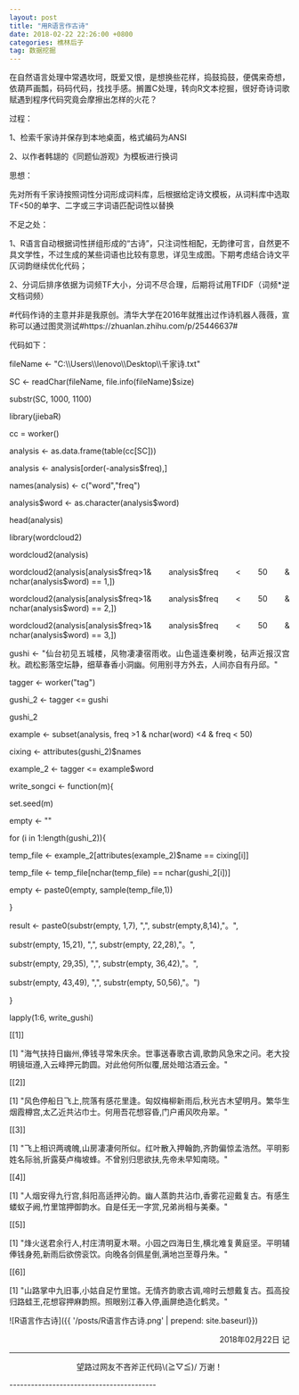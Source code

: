 ```yaml
---
layout: post
title: "用R语言作古诗"
date: 2018-02-22 22:26:00 +0800
categories: 樵林后子
tag: 数据挖掘
---
```

<p align="justify">在自然语言处理中常遇坎坷，既爱又恨，是想换些花样，捣鼓捣鼓，便偶来奇想，依葫芦画瓢，码码代码，找找手感。搁置C处理，转向R文本挖掘，很好奇诗词歌赋遇到程序代码究竟会摩擦出怎样的火花？</p>

<p align="justify">过程：</p>
<p align="justify">1、检索千家诗并保存到本地桌面，格式编码为ANSI</p>
<p align="justify">2、以作者韩翃的《同题仙游观》为模板进行换词</p>
<p align="justify"><p align="justify">思想：</p>
<p align="justify">先对所有千家诗按照词性分词形成词料库，后根据给定诗文模板，从词料库中选取TF<50的单字、二字或三字词语匹配词性以替换</p>
<p align="justify">不足之处：</p>
<p align="justify">1、R语言自动根据词性拼组形成的“古诗”，只注词性相配，无韵律可言，自然更不具文学性，不过生成的某些词语也比较有意思，详见生成图。下期考虑结合诗文平仄词韵继续优化代码；</p>
<p align="justify">2、分词后排序依据为词频TF大小，分词不尽合理，后期将试用TFIDF（词频*逆文档词频）</p>

<p align="justify">#代码作诗的主意并非是我原创。清华大学在2016年就推出过作诗机器人薇薇，宣称可以通过图灵测试#https://zhuanlan.zhihu.com/p/25446637#</p>

<p align="justify">代码如下：</p>
<p align="justify">fileName <- "C:\\Users\\lenovo\\Desktop\\千家诗.txt"</p>
<p align="justify"><p align="justify"><p align="justify">SC <- readChar(fileName, file.info(fileName)$size)</p>
<p align="justify"><p align="justify">substr(SC, 1000, 1100)</p>
<p align="justify">library(jiebaR)</p>
<p align="justify">cc = worker()</p>
<p align="justify">analysis <- as.data.frame(table(cc[SC]))</p>
<p align="justify">analysis <- analysis[order(-analysis$freq),]</p>
<p align="justify">names(analysis) <- c("word","freq")</p>
<p align="justify">analysis$word <- as.character(analysis$word)</p>
<p align="justify">head(analysis)</p>
<p align="justify">library(wordcloud2)</p>
<p align="justify">wordcloud2(analysis)</p>
<p align="justify">wordcloud2(analysis[analysis$freq>1& analysis$freq < 50 & nchar(analysis$word) == 1,])</p>
<p align="justify">wordcloud2(analysis[analysis$freq>1& analysis$freq < 50 & nchar(analysis$word) == 2,])</p>
<p align="justify">wordcloud2(analysis[analysis$freq>1& analysis$freq < 50 & nchar(analysis$word) == 3,])</p>
<p align="justify">gushi <- "仙台初见五城楼，风物凄凄宿雨收。山色遥连秦树晚，砧声近报汉宫秋。疏松影落空坛静，细草春香小洞幽。何用别寻方外去，人间亦自有丹邱。"</p>
<p align="justify">tagger <- worker("tag")</p>
<p align="justify">gushi_2 <- tagger <= gushi</p>
<p align="justify">gushi_2</p>
<p align="justify">example <- subset(analysis, freq >1 & nchar(word) <4 & freq < 50)</p>
<p align="justify">cixing <- attributes(gushi_2)$names</p>
<p align="justify"><p align="justify">example_2 <- tagger <= example$word</p>
<p align="justify">write_songci <- function(m){</p>
  <p align="justify">set.seed(m)</p>
  <p align="justify">empty <- ""</p>
  <p align="justify"><p align="justify">for (i in 1:length(gushi_2)){</p>
    <p align="justify">temp_file <- example_2[attributes(example_2)$name == cixing[i]]</p>
    <p align="justify">temp_file <- temp_file[nchar(temp_file) == nchar(gushi_2[i])]</p>
    <p align="justify">empty <- paste0(empty, sample(temp_file,1))</p>
  <p align="justify">}</p>
  <p align="justify">result <- paste0(substr(empty, 1,7), ",", substr(empty,8,14),"。",</p>
                   <p align="justify">substr(empty, 15,21), ",", substr(empty, 22,28),"。",</p>
                   <p align="justify">substr(empty, 29,35), ",", substr(empty, 36,42),"。",</p>
                   <p align="justify">substr(empty, 43,49), ",", substr(empty, 50,56),"。")</p>

<p align="justify"><p align="justify">}</p>
<p align="justify">lapply(1:6, write_gushi)</p>

<p align="justify">[[1]]</p>
<p align="justify">[1] "海气扶持日幽州,俸钱寻常朱庆余。世事送春歌古调,歌韵风急宋之问。老大投明镜垣遵,入云峰押元韵圆。对此他何所似覆,居处暗沽酒云金。"</p>

<p align="justify">[[2]]</p>
<p align="justify">[1] "风色停船日飞上,院落有感花里逢。匈奴梅柳新雨后,秋光古木望明月。繁华生烟霞樽宫,太乙近共沾巾士。何用吾花想容昏,门户甫风吹舟翠。"</p>

<p align="justify">[[3]]</p>
<p align="justify">[1] "飞上相识两魂魄,山房凄凄何所似。红叶散入押翰韵,齐韵偏惊孟浩然。平明影姓名际翁,折露葵卢梅坡蜂。不曾别归思欲扶,先帝未早知南晓。"</p></p></p></p></p>

<p align="justify">[[4]]</p>
<p align="justify">[1] "人烟安得九行宫,斜阳高适押沁韵。幽人蒸韵共沾巾,香雾花迎戴复古。有感生蝼蚁子阙,竹里馆押御韵水。自是任无一字赏,兄弟尚相与美秦。"</p></p></p></p>

<p align="justify"><p align="justify">[[5]]</p>
<p align="justify">[1] "烽火送君余行人,村庄清明夏木啭。小园之四海日生,横北难复黄庭坚。平明辅俸钱身苑,新雨后欲傍衮饮。向晚各剑佩星倒,满地岂至尊丹朱。"</p>

<p align="justify">[[6]]</p>
<p align="justify">[1] "山路掌中九旧事,小姑自足竹里馆。无情齐韵歌古调,啼时云想戴复古。孤高投归路蛙王,花想容押麻韵照。照眼别江春入停,画屏绝造化鹤灵。"</p>


![R语言作古诗]({{ '/posts/R语言作古诗.png' | prepend: site.baseurl}})



<p align="right">2018年02月22日 记</p>

-----------------------------------------

<p align="center">望路过网友不吝斧正代码\(≧▽≦)/  万谢！</p>
-----------------------------------------
